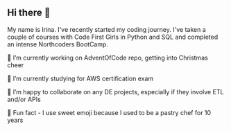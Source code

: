 ## Hi there 👋
My name is Irina. I've recently started my coding journey.
I've taken a couple of courses with Code First Girls in Python and SQL 
and completed an intense Northcoders BootCamp.

🍰 I’m currently working on AdventOfCode repo, getting into Christmas cheer

🍫 I’m currently studying for AWS certification exam

🍪 I’m happy to collaborate on any DE projects, especially  if they involve ETL and/or APIs

🧁 Fun fact - I use sweet emoji because I used to be a pastry chef for 10 years


<!--
**yellowchimney/yellowchimney** is a ✨ _special_ ✨ repository because its `README.md` (this file) appears on your GitHub profile.

Here are some ideas to get you started:

- 🔭 I’m currently working on ...
- 🌱 I’m currently learning ...
- 👯 I’m looking to collaborate on ...
- 🤔 I’m looking for help with ...
- 💬 Ask me about ...
- 📫 How to reach me: ...
- 😄 Pronouns: ...
- ⚡ Fun fact: ...
-->
